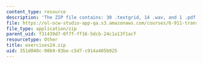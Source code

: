 ```yaml
---
content_type: resource
description: 'The ZIP file contains: 30 .textgrid, 14 .wav, and 1 .pdf files.'
file: https://ol-ocw-studio-app-qa.s3.amazonaws.com/courses/6-911-transcribing-prosodic-structure-of-spoken-utterances-with-tobi-january-iap-2006/351d040c98b993bec5d7c914a405b925_exercises24.zip
file_type: application/zip
parent_uid: f31439d7-0f7f-ff16-5dcb-24c1a13f1acf
resourcetype: Other
title: exercises24.zip
uid: 351d040c-98b9-93be-c5d7-c914a405b925
---
```


